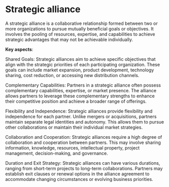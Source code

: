 # Strategic alliance

A strategic alliance is a collaborative relationship formed between two or more organizations to pursue mutually beneficial goals or objectives. It involves the pooling of resources, expertise, and capabilities to achieve strategic advantages that may not be achievable individually.

**Key aspects**:

Shared Goals: Strategic alliances aim to achieve specific objectives that align with the strategic priorities of each participating organization. These goals can include market expansion, product development, technology sharing, cost reduction, or accessing new distribution channels.

Complementary Capabilities: Partners in a strategic alliance often possess complementary capabilities, expertise, or market presence. The alliance allows partners to leverage these complementary strengths to enhance their competitive position and achieve a broader range of offerings.

Flexibility and Independence: Strategic alliances provide flexibility and independence for each partner. Unlike mergers or acquisitions, partners maintain separate legal identities and autonomy. This allows them to pursue other collaborations or maintain their individual market strategies.

Collaboration and Cooperation: Strategic alliances require a high degree of collaboration and cooperation between partners. This may involve sharing information, knowledge, resources, intellectual property, project management, decision-making, and governance.

Duration and Exit Strategy: Strategic alliances can have various durations, ranging from short-term projects to long-term collaborations. Partners may establish exit clauses or renewal options in the alliance agreement to accommodate changing circumstances or evolving business priorities.
